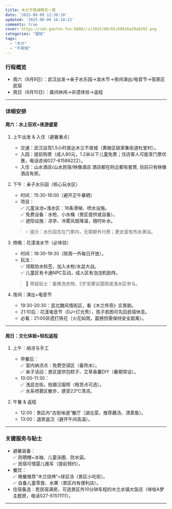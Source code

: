 ```yaml
---
title: 木兰不夜城两天一夜
date: '2025-08-09 12:30:10'
updated: '2025-08-09 16:10:22'
comments: true
cover: https://cdn.ganfan.fun:8888//i/2025/08/05/68916a29a8292.png
categories: "遛娃"
tags: 
  - "木兰"
  - "不夜城"
---
```



### 行程概览
- 周六（8月9日）：武汉出发→亲子水乐园→泼水节→夜间演出/电音节→宿景区民宿  
- 周日（8月10日）：晨间休闲→非遗体验→返程  
---

### 详细安排
#### 周六：水上狂欢+夜游盛宴
1. 上午出发 & 入住（避暑重点）  
    - 交通：武汉自驾1.5小时直达木兰不夜城（黄陂区姚家集街道杜堂村）。  
    - 入园：提前购票（成人80元，1.2米以下儿童免票；住店客人可能享门票优惠，电话咨询027-61588222）。  
    - 入住：山水酒店/山水民宿/映像酒店 酒店都在附近都有套票, 目前只有映像酒店有房。

2. 下午：亲子水乐园（核心玩水区）  
    - 时间：15:30-18:00（避开正午暴晒）  
    - 项目：  
        ✅ 儿童泳池+浅水区：18条滑梯、喷水设施。  
        ✅ 免费设备：水枪、小水桶（景区提供或自备）。  
        ✅ 遮阳设施：凉亭、冷雾风扇降温，随时补水。  
    > 💦 提示：水乐园含在门票内，无需额外付费；更衣室有热水淋浴。

3. 傍晚：花漾泼水节（必体验）  
    - 时间：18:30-19:30（除周一外每日开放）。  
    - 玩法：  
        ✅ 领取防水标签，加入水枪/水盆大战。  
        ✅ 儿童区有卡通NPC互动，成人区有泡泡机助阵。  
    > 👶 带娃贴士：备换洗衣物，2岁宝建议围观或浅水区参与。

4. 夜间：演出+电音节  
    - 19:30-20:30：逛北魏风情街区，看《木兰传奇》实景剧。  
    - 21:10后：花漾电音节（DJ+灯光秀），孩子若困可先回民宿休息。  
    - 必看：21:00非遗打铁花（火花如雨，震撼但需保持安全距离）。

---

#### 周日：文化体验+轻松返程
1. 上午：纳凉与手工  
    - 早餐后：  
        ✅ 室内纳凉点：免费空调区（备热水）。  
        ✅ 亲子活动：景区提供包粽子、艾草香囊DIY（暑期常设）。  
    - 10:00-11:30：  
        ✅ 浅逛古街，拍摄汉服照（租赁点可选）。  
        ✅ 水系喷雾区散步，感受23℃清凉。

2. 午餐 & 返程  
    - 12:00：景区内“古街味道”餐厅（湖北菜，推荐藕汤、清蒸鱼）。  
    - 13:00：退房返汉（避开午间高温）。

---

### 关键服务与贴士
- 避暑装备：  
    ✅ 防晒帽+冰袖、儿童泳圈、防水袋。  
    ✅ 民宿可借婴儿推车（提前预约）。  
- 餐饮：  
    ✅ 晚餐推荐“木兰烧烤”+绿豆汤（景区小吃街）。  
    ✅ 自备儿童零食、水果（景区内有便利店）。  
- 住宿备选：若民宿满房，可选景区外10分钟车程的木兰水镇大饭店（哆啦A梦主题房，电话027-61511111）。  

---
